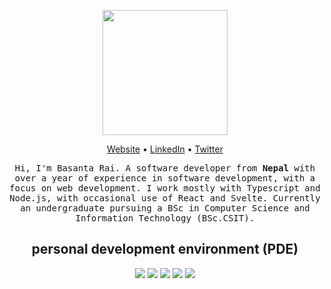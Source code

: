 <p align="center"><img width="200" height="200" src="https://github.com/iambasantarai/portfolio/raw/main/assets/headshot.jpeg" /></p>
<p align="center"><a href="https://www.basantarai.com.np/">Website</a> • <a href="https://www.linkedin.com/in/iambasantarai/">LinkedIn</a> • <a href="https://twitter.com/iambasantarai">Twitter</a></p>
<p align="center">
    <samp>
        Hi, I'm Basanta Rai. A software developer from <strong>Nepal</strong> with over a year of experience in software development, with a focus on web development. I work mostly with Typescript and Node.js, with occasional use of React and Svelte. Currently an undergraduate pursuing a BSc in Computer Science and Information Technology (BSc.CSIT).
    </samp>
</p>

<h2 align="center">personal development environment (PDE)</h2>

<div align="center">
    <img src="https://img.shields.io/badge/Void_Linux-478061?style=for-the-badge&logo=void-linux&logoColor=white"> <img src="https://img.shields.io/badge/Alacritty-F46D01?style=for-the-badge&logo=alacritty&logoColor=white"> <img src="https://img.shields.io/badge/Bash-4EAA25?style=for-the-badge&logo=gnu-bash&logoColor=white">  <img src="https://img.shields.io/badge/Tmux-1BB91F?style=for-the-badge&logo=tmux&logoColor=white"> <img src="https://img.shields.io/badge/NeoVim-57A143.svg?&style=for-the-badge&logo=neovim&logoColor=white"> 
</div>

